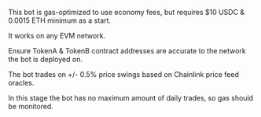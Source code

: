 This bot is gas-optimized to use economy fees, but requires $10 USDC & 0.0015 ETH minimum as a start. 

It works on any EVM network.

Ensure TokenA & TokenB contract addresses are accurate to the network the bot is deployed on.

The bot trades on +/- 0.5% price swings based on Chainlink price feed oracles.

In this stage the bot has no maximum amount of daily trades, so gas should be monitored.
